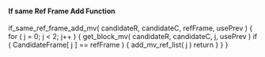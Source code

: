 #### If same Ref Frame Add Function

<div class="syntax">
if_same_ref_frame_add_mv( candidateR, candidateC, refFrame, usePrev ) {
    for ( j = 0; j < 2; j++ ) {
        get_block_mv( candidateR, candidateC, j, usePrev )
        if ( CandidateFrame[ j ] == refFrame ) {
            add_mv_ref_list( j )
            return
        }
    }
}
</div>
